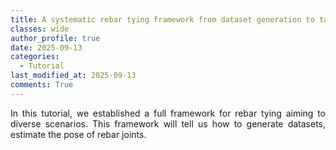 ```yaml
---
title: A systematic rebar tying framework from dataset generation to task execution
classes: wide
author_profile: true
date: 2025-09-13
categories: 
  - Tutorial
last_modified_at: 2025-09-13
comments: True
---
```


<div style="text-align: justify;">
  <p style="margin-top: 10px;"> In this tutorial, we established a full framework for rebar tying aiming to diverse scenarios. This framework will tell us how to generate datasets, estimate the pose of rebar joints.
  </p>
</div>


